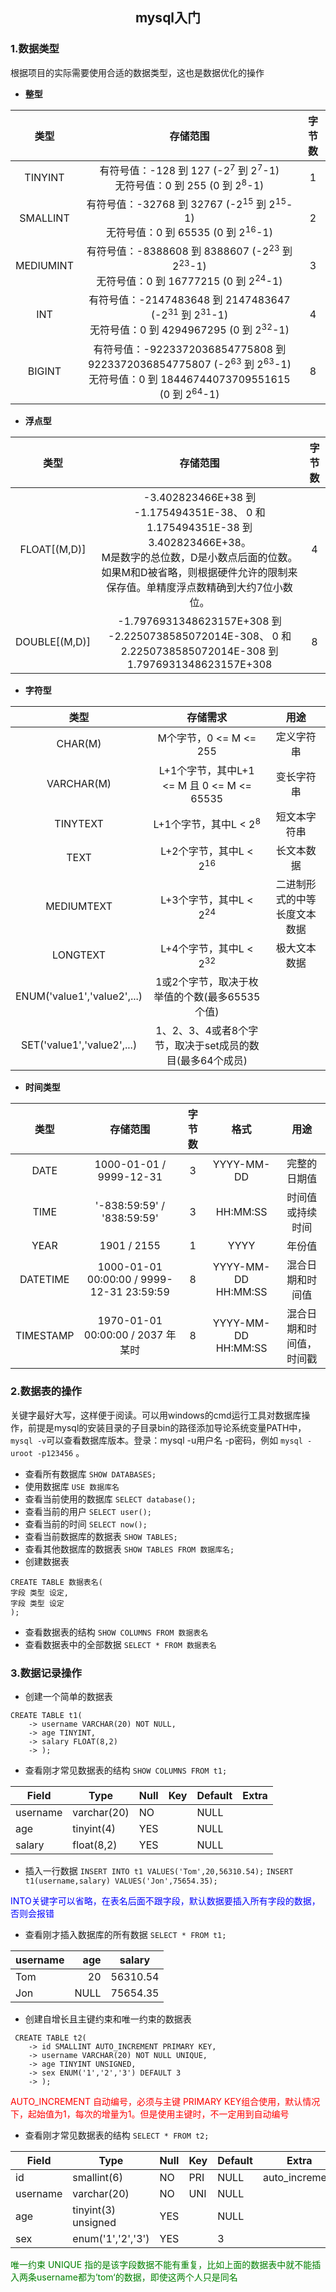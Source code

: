 ## <center>mysql入门</center>

### 1.数据类型
根据项目的实际需要使用合适的数据类型，这也是数据优化的操作

- <strong>整型</strong>

|类型|存储范围|字节数|
|:---:|:---:|:---:|
|TINYINT|有符号值：-128 到 127 (-2<sup>7</sup> 到 2<sup>7</sup>-1)<br>无符号值：0 到 255 (0 到 2<sup>8</sup>-1)|1|
|SMALLINT|有符号值：-32768 到 32767 (-2<sup>15</sup> 到 2<sup>15</sup>-1)<br>无符号值：0 到 65535 (0 到 2<sup>16</sup>-1)|2|
|MEDIUMINT|有符号值：-8388608 到 8388607 (-2<sup>23</sup> 到 2<sup>23</sup>-1)<br>无符号值：0 到 16777215 (0 到 2<sup>24</sup>-1)|3|
|INT|有符号值：-2147483648 到 2147483647 (-2<sup>31</sup> 到 2<sup>31</sup>-1)<br>无符号值：0 到 4294967295 (0 到 2<sup>32</sup>-1)|4|
|BIGINT|有符号值：-9223372036854775808 到9223372036854775807 (-2<sup>63</sup> 到 2<sup>63</sup>-1)<br>无符号值：0 到 18446744073709551615 (0 到 2<sup>64</sup>-1)|8|

- <strong>浮点型</strong>

|类型|存储范围|字节数|
|:---:|:---:|:---:|
|FLOAT[(M,D)]|-3.402823466E+38 到 -1.175494351E-38、 0 和 1.175494351E-38 到 3.402823466E+38。<br>M是数字的总位数，D是小数点后面的位数。如果M和D被省略，则根据硬件允许的限制来保存值。单精度浮点数精确到大约7位小数位。|4|
|DOUBLE[(M,D)]|-1.7976931348623157E+308 到 -2.2250738585072014E-308、 0 和 2.2250738585072014E-308 到 1.7976931348623157E+308|8|

- <strong>字符型</strong>

|类型|存储需求|用途|
|:---:|:---:|:---:|
|CHAR(M)|M个字节，0 <= M <= 255|定义字符串|
|VARCHAR(M)|L+1个字节，其中L+1 <= M 且 0 <= M <= 65535|变长字符串|
|TINYTEXT|L+1个字节，其中L < 2<sup>8</sup>|短文本字符串|
|TEXT|L+2个字节，其中L < 2<sup>16</sup>|长文本数据|
|MEDIUMTEXT|L+3个字节，其中L < 2<sup>24</sup>|二进制形式的中等长度文本数据|
|LONGTEXT|L+4个字节，其中L < 2<sup>32</sup>|极大文本数据|
|ENUM('value1','value2',...)|1或2个字节，取决于枚举值的个数(最多65535个值)|
|SET('value1','value2',...)|1、2、3、4或者8个字节，取决于set成员的数目(最多64个成员)|

- <strong>时间类型</strong>

|类型|存储范围|字节数|格式|用途|
|:---:|:---:|:---:|:---:|:---:|
|DATE|1000-01-01 / 9999-12-31|3|YYYY-MM-DD|完整的日期值|
|TIME|'-838:59:59' / '838:59:59'|3|HH:MM:SS|时间值或持续时间|
|YEAR|1901 / 2155|1|YYYY|年份值|
|DATETIME|1000-01-01 00:00:00 / 9999-12-31 23:59:59|8|YYYY-MM-DD HH:MM:SS|混合日期和时间值|
|TIMESTAMP|1970-01-01 00:00:00 / 2037 年某时|8|YYYY-MM-DD HH:MM:SS|混合日期和时间值，时间戳|

### 2.数据表的操作
关键字最好大写，这样便于阅读。可以用windows的cmd运行工具对数据库操作，前提是mysql的安装目录的子目录bin的路径添加导论系统变量PATH中，`mysql -v`可以查看数据库版本。登录：mysql -u用户名 -p密码，例如 `mysql -uroot -p123456` 。

- 查看所有数据库 `SHOW DATABASES;`
- 使用数据库 `USE 数据库名`
- 查看当前使用的数据库 `SELECT database();`
- 查看当前的用户 `SELECT user();`
- 查看当前的时间 `SELECT now();`
- 查看当前数据库的数据表 `SHOW TABLES;`
- 查看其他数据库的数据表 `SHOW TABLES FROM 数据库名;`
- 创建数据表 
```mysql
CREATE TABLE 数据表名(
字段 类型 设定,
字段 类型 设定
);
```
- 查看数据表的结构 `SHOW COLUMNS FROM 数据表名`
- 查看数据表中的全部数据 	`SELECT * FROM 数据表名`

### 3.数据记录操作
- 创建一个简单的数据表
```mysql
CREATE TABLE t1(
    -> username VARCHAR(20) NOT NULL,
    -> age TINYINT,
    -> salary FLOAT(8,2)
    -> );
```
- 查看刚才常见数据表的结构
`SHOW COLUMNS FROM t1;`

|Field|Type|Null|Key|Default|Extra|
|---|---|---|---|---|---|
|username|varchar(20)|NO| |NULL| |
|age|tinyint(4)|YES| |NULL| |
|salary|float(8,2)|YES| |NULL| |

- 插入一行数据
`INSERT INTO t1 VALUES('Tom',20,56310.54);` 
`INSERT t1(username,salary) VALUES('Jon',75654.35);`

<font color="blue">INTO关键字可以省略，在表名后面不跟字段，默认数据要插入所有字段的数据，否则会报错</font>

- 查看刚才插入数据库的所有数据
`SELECT * FROM t1;`

|username|age|salary|
|---|---:|---|
|Tom|20|56310.54|
|Jon|NULL|75654.35|

- 创建自增长且主键约束和唯一约束的数据表
```mysql
 CREATE TABLE t2(
    -> id SMALLINT AUTO_INCREMENT PRIMARY KEY,
    -> username VARCHAR(20) NOT NULL UNIQUE,
    -> age TINYINT UNSIGNED,
    -> sex ENUM('1','2','3') DEFAULT 3
    -> );
```

<font color="red">AUTO_INCREMENT 自动编号，必须与主键 PRIMARY KEY组合使用，默认情况下，起始值为1，每次的增量为1。但是使用主键时，不一定用到自动编号</font>
- 查看刚才常见数据表的结构
`SELECT * FROM t2;`

|Field|Type|Null|Key|Default|Extra|
|---|---|---|---|---|---|
|id|smallint(6)|NO|PRI|NULL|auto_increment|
|username|varchar(20)|NO|UNI|NULL| |
|age|tinyint(3) unsigned|YES| |NULL| |
|sex|enum('1','2','3')|YES| |3| |

<font color="green">唯一约束 UNIQUE 指的是该字段数据不能有重复，比如上面的数据表中就不能插入两条username都为’tom‘的数据，即使这两个人只是同名</font>